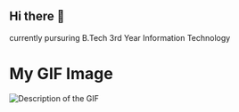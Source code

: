 ## Hi there 👋

<!--
**k-balaji12/k-balaji12** is a ✨ _special_ ✨ repository because its `README.md` (this file) appears on your GitHub profile.

Here are some ideas to get you started:

- 🔭 I’m currently working on ...
- 🌱 I’m currently learning ...
- 👯 I’m looking to collaborate on ...
- 🤔 I’m looking for help with ...
- 💬 Ask me about ...
- 📫 How to reach me: ...
- 😄 Pronouns: ...
- ⚡ Fun fact: ...
-->
currently pursuring B.Tech 3rd Year Information Technology
<!DOCTYPE html>
<html lang="en">
<head>
    <meta charset="UTF-8">
    <meta name="viewport" content="width=device-width, initial-scale=1.0">
</head>
<body>
    <h1>My GIF Image</h1>
    <img src="https://www.google.com/url?sa=i&url=https%3A%2F%2Ftenor.com%2Fsearch%2Fcoder-gifs&psig=AOvVaw0J209gMI6LvO71EUv9ShmC&ust=1737262661878000&source=images&cd=vfe&opi=89978449&ved=0CBMQjRxqFwoTCMDD8JK-_ooDFQAAAAAdAAAAABAE" alt="Description of the GIF">
</body>
</html>

